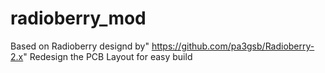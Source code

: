 # radioberry_mod
Based on Radioberry designd by" https://github.com/pa3gsb/Radioberry-2.x"
Redesign the PCB Layout for easy build 
